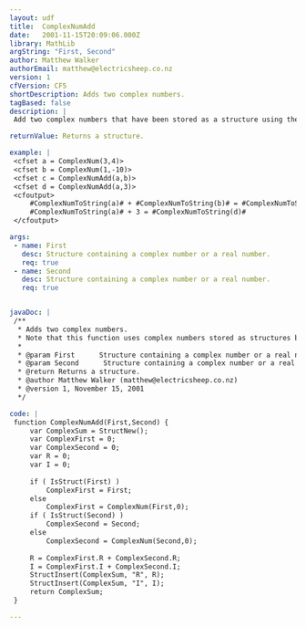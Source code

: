 ```yaml
---
layout: udf
title:  ComplexNumAdd
date:   2001-11-15T20:09:06.000Z
library: MathLib
argString: "First, Second"
author: Matthew Walker
authorEmail: matthew@electricsheep.co.nz
version: 1
cfVersion: CF5
shortDescription: Adds two complex numbers.
tagBased: false
description: |
 Add two complex numbers that have been stored as a structure using the ComplexNum() UDF. You can also use this function to add a complex and a real number, or even two real numbers. The result is stored in a structure.

returnValue: Returns a structure.

example: |
 <cfset a = ComplexNum(3,4)>
 <cfset b = ComplexNum(1,-10)>
 <cfset c = ComplexNumAdd(a,b)>
 <cfset d = ComplexNumAdd(a,3)>
 <cfoutput>
     #ComplexNumToString(a)# + #ComplexNumToString(b)# = #ComplexNumToString(c)#<br>
     #ComplexNumToString(a)# + 3 = #ComplexNumToString(d)#
 </cfoutput>

args:
 - name: First
   desc: Structure containing a complex number or a real number.
   req: true
 - name: Second
   desc: Structure containing a complex number or a real number.
   req: true


javaDoc: |
 /**
  * Adds two complex numbers.
  * Note that this function uses complex numbers stored as structures by the ComplexNum() UDF also available in this library.  The ComplexNum() function is also required for this UDF to function.
  * 
  * @param First      Structure containing a complex number or a real number. 
  * @param Second      Structure containing a complex number or a real number. 
  * @return Returns a structure. 
  * @author Matthew Walker (matthew@electricsheep.co.nz) 
  * @version 1, November 15, 2001 
  */

code: |
 function ComplexNumAdd(First,Second) {
     var ComplexSum = StructNew();
     var ComplexFirst = 0;
     var ComplexSecond = 0;
     var R = 0;
     var I = 0;
             
     if ( IsStruct(First) )
         ComplexFirst = First;
     else    
         ComplexFirst = ComplexNum(First,0);    
     if ( IsStruct(Second) )
         ComplexSecond = Second;
     else    
         ComplexSecond = ComplexNum(Second,0);
                 
     R = ComplexFirst.R + ComplexSecond.R;
     I = ComplexFirst.I + ComplexSecond.I;
     StructInsert(ComplexSum, "R", R);
     StructInsert(ComplexSum, "I", I);
     return ComplexSum;
 }

---
```


